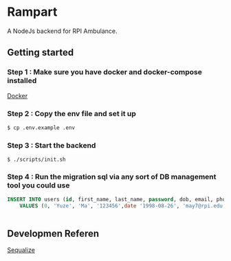 # Rampart

A NodeJs backend for RPI Ambulance.



## Getting started 

### Step 1 : Make sure you have docker and docker-compose installed
[Docker](www.docker.com)

### Step 2 : Copy the env file and set it up

```bash
$ cp .env.example .env
```

### Step 3 : Start the backend

```
$ ./scripts/init.sh
```

### Step 4 : Run the migration sql via any sort of DB management tool you could use

```sql
INSERT INTO users (id, first_name, last_name, password, dob, email, phone, admin, active, access_revoked, created_by)
    VALUES (0, 'Yuze', 'Ma', '123456',date '1998-08-26', 'may7@rpi.edu', '5189772963', TRUE, TRUE, FALSE, 0);



```


## Developmen Referen
[Sequalize](https://sequelize.org/v5/manual/models-usage.html)